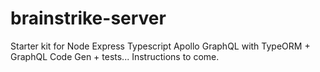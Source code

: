 # brainstrike-server

Starter kit for Node Express Typescript Apollo GraphQL with TypeORM + GraphQL Code Gen + tests... Instructions to come.
